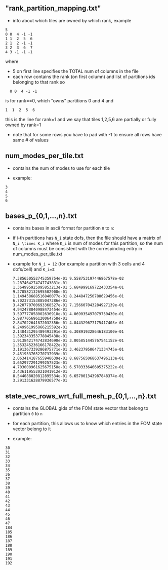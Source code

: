 
## "rank_partition_mapping.txt"

  - info about which tiles are owned by which rank, example
  ```
  5
  0 0  4 -1 -1
  1 1  2  5  6
  2 1  2 -1 -1
  3 2  3  6  7
  4 3 -1 -1 -1
  ```
  where
   - 5 on first line specifies the TOTAL num of columns in the file
   - each row contains the rank (on first column) and list of partitions ids belonging to that rank
   so
   ```
     0 0  4 -1 -1
   ```
   is for rank==0, which "owns" partitions 0 and 4
   and
   ```
   1  1  2  5  6
   ```
   this is the line for rank=1 and we say that tiles 1,2,5,6 are partially or fully owned by rank=1

   - note that for some rows you have to pad with -1 to ensure all rows have same # of values


## num_modes_per_tile.txt

  - contains the num of modes to use for each tile

  - example:
  ```
  3
  4
  5
  6
  ```

## bases_p_{0,1,...,n}.txt

  - contains bases in ascii format for partition `0` to `n`:

  - if i-th partitions has `N_i` state dofs, then the file should have a matrix of `N_i \times K_i` where `K_i` is num of modes for this partition, so the num of columns must be consistent with the correspinding entry in num_modes_per_tile.txt

  - example for `N_i = 12` (for example a partition with 3 cells and 4 dofs/cell) and `K_i=3`:
    ```
    7.385650552745359754e-01 9.558753197446867578e-02 1.287464274747743831e-01
    1.364995925095853213e-01 5.684999169722433354e-01 9.270582132695502908e-01
    1.149458688516840077e-01 8.244847250788629456e-01 6.702373153885047286e-01
    3.420770700693368527e-01 7.156607043284927139e-01 4.942478840988473454e-01
    3.597777058002636918e-01 4.069035497079750430e-01 5.987705696120064758e-01
    2.847022641872032356e-01 4.844329677175417403e-01 6.249961995866215592e-01
    2.140431295489493291e-01 6.308919328646183100e-01 1.392343353778845438e-01
    1.913842174742834690e-01 3.005851445767541152e-01 1.353245236166178422e-01
    3.191367339286875771e-01 3.462379506471334745e-01 2.451953765270737939e-01
    2.063414187655948639e-01 8.687565068637496113e-01 3.652977291299257523e-01
    4.703000961625675158e-01 6.570333646605375222e-01 3.436119552021041912e-01
    8.544088020812895534e-01 6.657001343987848374e-01 3.291331628879936577e-01
    ```

## state_vec_rows_wrt_full_mesh_p_{0,1,...,n}.txt

  - contains the GLOBAL gids of the FOM state vector that belong to partition `0` to `n`
  - for each partition, this allows us to know which entries in the FOM state vector belong to it

  - example:
  ```
  30
  31
  32
  33
  34
  35
  36
  37
  38
  39
  40
  41
  42
  43
  44
  45
  46
  47
 184
 185
 186
 187
 188
 189
 190
 191
 192
 ```
